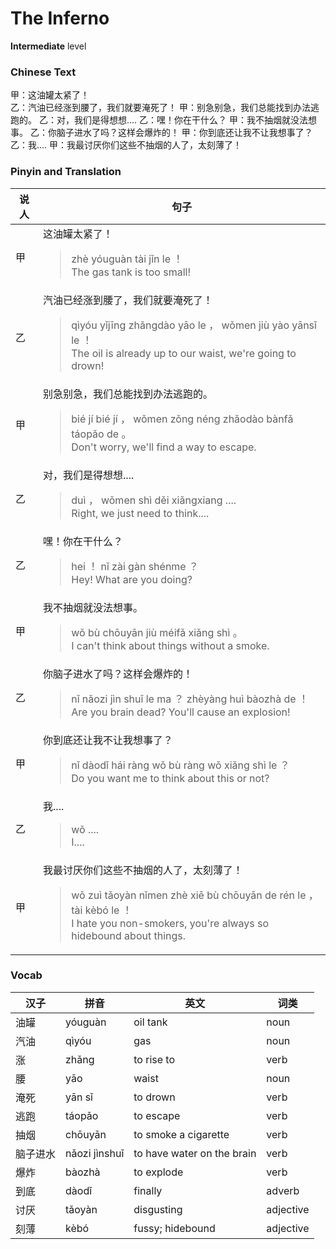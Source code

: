 # The Inferno
**Intermediate** level
### Chinese Text
甲：这油罐太紧了！<br />乙：汽油已经涨到腰了，我们就要淹死了！
甲：别急别急，我们总能找到办法逃跑的。
乙：对，我们是得想想....
乙：嘿！你在干什么？
甲：我不抽烟就没法想事。
乙：你脑子进水了吗？这样会爆炸的！
甲：你到底还让我不让我想事了？
乙：我....
甲：我最讨厌你们这些不抽烟的人了，太刻薄了！

### Pinyin and Translation
|说人|句子|
|----|----|
|甲|这油罐太紧了！<blockquote>zhè yóuguàn tài jǐn le ！<br />The gas tank is too small!</blockquote>|
|乙|汽油已经涨到腰了，我们就要淹死了！<blockquote>qìyóu yǐjīng zhǎngdào yāo le ， wǒmen jiù yào yānsǐ le ！<br />The oil is already up to our waist, we're going to drown!</blockquote>|
|甲|别急别急，我们总能找到办法逃跑的。<blockquote>bié jí bié jí ， wǒmen zǒng néng zhǎodào bànfǎ táopǎo de 。<br />Don't worry, we'll find a way to escape.</blockquote>|
|乙|对，我们是得想想....<blockquote>duì ， wǒmen shì děi xiǎngxiang ....<br />Right, we just need to think....</blockquote>|
|乙|嘿！你在干什么？<blockquote>hei ！ nǐ zài gàn shénme ？<br />Hey! What are you doing?</blockquote>|
|甲|我不抽烟就没法想事。<blockquote>wǒ bù chōuyān jiù méifǎ xiǎng shì 。<br />I can't think about things without a smoke.</blockquote>|
|乙|你脑子进水了吗？这样会爆炸的！<blockquote>nǐ nǎozi jìn shuǐ le ma ？ zhèyàng huì bàozhà de ！<br />Are you brain dead? You'll cause an explosion!</blockquote>|
|甲|你到底还让我不让我想事了？<blockquote>nǐ dàodǐ hái ràng wǒ bù ràng wǒ xiǎng shì le ？<br />Do you want me to think about this or not?</blockquote>|
|乙|我....<blockquote>wǒ ....<br />I....</blockquote>|
|甲|我最讨厌你们这些不抽烟的人了，太刻薄了！<blockquote>wǒ zuì tǎoyàn nǐmen zhè xiē bù chōuyān de rén le ， tài kèbó le ！<br />I hate you non-smokers, you're always so hidebound about things.</blockquote>|
### Vocab
|汉子|拼音|英文|词类|
|----|----|----|----|
|油罐|yóuguàn|oil tank|noun|
|汽油|qìyóu|gas|noun|
|涨|zhǎng|to rise to|verb|
|腰|yāo|waist|noun|
|淹死|yān sǐ|to drown|verb|
|逃跑|táopǎo|to escape|verb|
|抽烟|chōuyān|to smoke a cigarette|verb|
|脑子进水|nǎozi jìnshuǐ|to have water on the brain|verb|
|爆炸|bàozhà|to explode|verb|
|到底|dàodǐ|finally|adverb|
|讨厌|tǎoyàn|disgusting|adjective|
|刻薄|kèbó|fussy; hidebound|adjective|